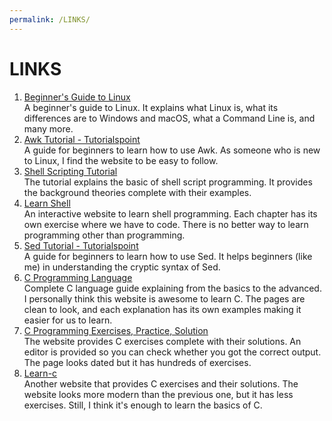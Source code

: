 ```yaml
---
permalink: /LINKS/
---
```

# LINKS
1. [Beginner's Guide to Linux](https://www.lifewire.com/beginners-guide-to-linux-4090233)<br>
A beginner's guide to Linux. It explains what Linux is, what its differences are to Windows and
macOS, what a Command Line is, and many more.
2. [Awk Tutorial - Tutorialspoint](https://www.tutorialspoint.com/awk/index.htm)<br>
A guide for beginners to learn how to use Awk. As someone who is new to Linux, I find
the website to be easy to follow. 
3. [Shell Scripting Tutorial](https://www.shellscript.sh)<br>
The tutorial explains the basic of shell script programming. It provides the background theories 
complete with their examples.
4. [Learn Shell](https://www.learnshell.org)<br>
An interactive website to learn shell programming. Each chapter has its own exercise where we
have to code. There is no better way to learn programming other than programming.
5. [Sed Tutorial - Tutorialspoint](https://www.tutorialspoint.com/sed/sed_overview.htm)<br>
A guide for beginners to learn how to use Sed. It helps beginners (like me) in understanding
the cryptic syntax of Sed. 
6. [C Programming Language](https://www.geeksforgeeks.org/c-programming-language/)<br>
Complete C language guide explaining from the basics to the advanced. I personally think this website is
awesome to learn C. The pages are clean to look, and each explanation has its own examples making
it easier for us to learn.
7. [C Programming Exercises, Practice, Solution](https://www.w3resource.com/c-programming-exercises/)<br>
The website provides C exercises complete with their solutions. An editor is provided so you can check
whether you got the correct output. The page looks dated but it has hundreds of exercises.
8. [Learn-c](https://www.learn-c.org)<br>
Another website that provides C exercises and their solutions. The website looks more modern than the previous
one, but it has less exercises. Still, I think it's enough to learn the basics of C. 

